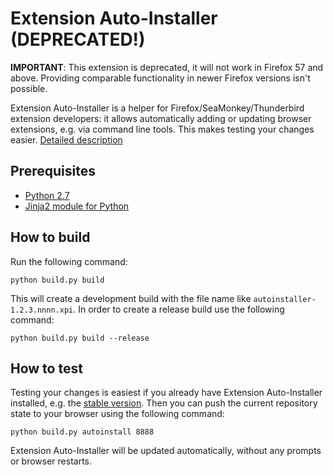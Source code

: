 Extension Auto-Installer (DEPRECATED!)
======================================

**IMPORTANT**: This extension is deprecated, it will not work in Firefox 57 and above. Providing comparable functionality in newer Firefox versions isn't possible.

Extension Auto-Installer is a helper for Firefox/SeaMonkey/Thunderbird extension developers: it allows automatically adding or updating browser extensions, e.g. via command line tools. This makes testing your changes easier. [Detailed description](https://palant.de/2012/01/13/extension-auto-installer)

Prerequisites
-------------
* [Python 2.7](https://www.python.org/downloads/)
* [Jinja2 module for Python](http://jinja.pocoo.org/docs/intro/#installation)

How to build
------------

Run the following command:

    python build.py build

This will create a development build with the file name like `autoinstaller-1.2.3.nnnn.xpi`. In order to create a release build use the following command:

    python build.py build --release

How to test
-----------

Testing your changes is easiest if you already have Extension Auto-Installer installed, e.g. the [stable version](https://addons.mozilla.org/addon/autoinstaller/). Then you can push the current repository state to your browser using the following command:

    python build.py autoinstall 8888

Extension Auto-Installer will be updated automatically, without any prompts or browser restarts.
